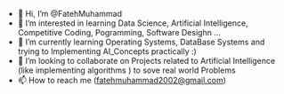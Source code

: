 - 👋 Hi, I’m @FatehMuhammad
- 👀 I’m interested in learning Data Science, Artificial Intelligence, Competitive Coding, Pogramming, Software Desighn ...
- 🌱 I’m currently learning Operating Systems, DataBase Systems and trying to Implementing AI_Concepts practically :)
- 💞️ I’m looking to collaborate on Projects related to Artificial Intelligence (like implementing algorithms ) to sove real world Problems
- 📫 How to reach me (fatehmuhammad2002@gmail.com)

<!---
FatehMuhammad/FatehMuhammad is a ✨ special ✨ repository because its `README.md` (this file) appears on your GitHub profile.
You can click the Preview link to take a look at your changes.
--->
